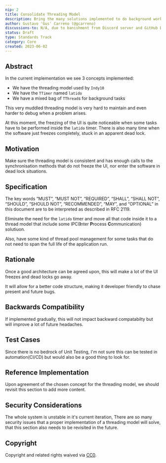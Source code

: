 ```yaml
---
nip: 2
title: Consolidate Threading Model
description: Bring the many solutions implemented to do background work under one single concept
author: Gustavo 'Gus' Carreno (@gcarreno)
discussions-to: N/A, due to banishment from Discord server and GitHub Discussions not enabled on the repository
status: Draft
type: Standards Track
category: Core
created: 2023-06-02
---
```


## Abstract

In the current implementation we see 3 concepts implemented:  

- We have the threading model used by `Indy10`
- We have the `TTimer` named `latido`
- We have a mixed bag of `TThread`s for background tasks

This very muddled threading model is very hard to maintain and even harder to debug when a problem arises.

At this moment, the freezing of the UI is quite noticeable when some tasks have to be performed inside the `latido` timer. There is also many time when the software just freezes completely, stuck in an apparent dead lock.

## Motivation

Make sure the threading model is consistent and has enough calls to the synchronisation methods that do not freeze the UI, nor enter the software in dead lock situations.

## Specification

The key words “MUST”, “MUST NOT”, “REQUIRED”, “SHALL”, “SHALL NOT”, “SHOULD”, “SHOULD NOT”, “RECOMMENDED”, “MAY”, and “OPTIONAL” in this document are to be interpreted as described in RFC 2119.

Eliminate the need for the `latido` timer and move all that code inside it to a thread model that include some IPC(**I**nter **P**rocess **C**ommunication) solutiuon.

Also, have some kind of thread pool management for some tasks that do not need to span the full life of the application run.

## Rationale

Once a good architecture can be agreed upon, this will make a lot of the UI freezes and dead locks go away.

It will allow for a better code structure, making it developer friendly to chase present and future bugs.

## Backwards Compatibility

If implemented gradually, this will not impact backward compatabilty but will improve a lot of future headaches.

## Test Cases

Since there is no bedrock of Unit Testing, I'm not sure this can be tested in automation(CI/CD) but would also be a good thing to look for.

## Reference Implementation

Upon agreement of the chosen concept for the threading model, we should revisit this section to add more content.

## Security Considerations

The whole system is unstable in it's current iteration, There are so many security issues that a proper implementation of a threading model will solve, that this section also needs to be revisited in the future.

## Copyright
Copyright and related rights waived via [CC0](https://creativecommons.org/publicdomain/zero/1.0/).
